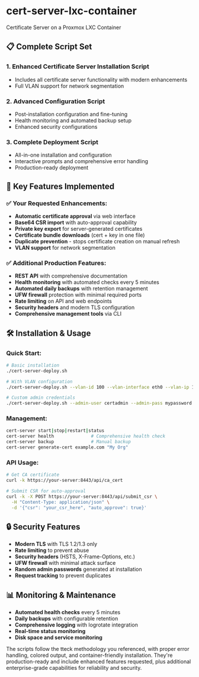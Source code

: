 # cert-server-lxc-container
Certificate Server on a Proxmox LXC Container

## 📋 **Complete Script Set**

### 1. **Enhanced Certificate Server Installation Script** 
- Includes all certificate server functionality with modern enhancements
- Full VLAN support for network segmentation

### 2. **Advanced Configuration Script**
- Post-installation configuration and fine-tuning
- Health monitoring and automated backup setup
- Enhanced security configurations

### 3. **Complete Deployment Script**
- All-in-one installation and configuration
- Interactive prompts and comprehensive error handling
- Production-ready deployment

## 🚀 **Key Features Implemented**

### ✅ **Your Requested Enhancements:**
- **Automatic certificate approval** via web interface
- **Base64 CSR import** with auto-approval capability
- **Private key export** for server-generated certificates
- **Certificate bundle downloads** (cert + key in one file)
- **Duplicate prevention** - stops certificate creation on manual refresh
- **VLAN support** for network segmentation

### ✅ **Additional Production Features:**
- **REST API** with comprehensive documentation
- **Health monitoring** with automated checks every 5 minutes
- **Automated daily backups** with retention management
- **UFW firewall** protection with minimal required ports
- **Rate limiting** on API and web endpoints
- **Security headers** and modern TLS configuration
- **Comprehensive management tools** via CLI

## 🛠️ **Installation & Usage**

### Quick Start:
```bash
# Basic installation
./cert-server-deploy.sh

# With VLAN configuration
./cert-server-deploy.sh --vlan-id 100 --vlan-interface eth0 --vlan-ip 192.168.100.10

# Custom admin credentials
./cert-server-deploy.sh --admin-user certadmin --admin-pass mypassword
```

### Management:
```bash
cert-server start|stop|restart|status
cert-server health              # Comprehensive health check
cert-server backup              # Manual backup
cert-server generate-cert example.com "My Org"
```

### API Usage:
```bash
# Get CA certificate
curl -k https://your-server:8443/api/ca_cert

# Submit CSR for auto-approval
curl -k -X POST https://your-server:8443/api/submit_csr \
  -H "Content-Type: application/json" \
  -d '{"csr": "your_csr_here", "auto_approve": true}'
```

## 🔒 **Security Features**

- **Modern TLS** with TLS 1.2/1.3 only
- **Rate limiting** to prevent abuse
- **Security headers** (HSTS, X-Frame-Options, etc.)
- **UFW firewall** with minimal attack surface
- **Random admin passwords** generated at installation
- **Request tracking** to prevent duplicates

## 📊 **Monitoring & Maintenance**

- **Automated health checks** every 5 minutes
- **Daily backups** with configurable retention
- **Comprehensive logging** with logrotate integration
- **Real-time status monitoring**
- **Disk space and service monitoring**

The scripts follow the tteck methodology you referenced, with proper error handling, colored output, and container-friendly installation. They're production-ready and include enhanced features requested, plus additional enterprise-grade capabilities for reliability and security.

